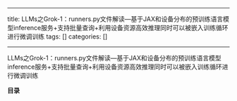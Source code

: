 
--- 
title:  LLMs之Grok-1：runners.py文件解读—基于JAX和设备分布的预训练语言模型inference服务+支持批量查询+利用设备资源高效推理同时可以被嵌入训练循环进行微调训练 
tags: []
categories: [] 

---
LLMs之Grok-1：runners.py文件解读—基于JAX和设备分布的预训练语言模型inference服务+支持批量查询+利用设备资源高效推理同时可以被嵌入训练循环进行微调训练







**目录**


